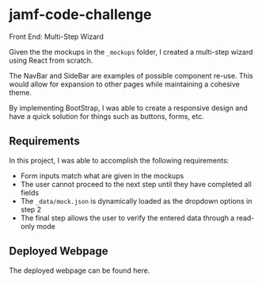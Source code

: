 # jamf-code-challenge
Front End: Multi-Step Wizard

Given the the mockups in the `_mockups` folder, I created a multi-step wizard using React from scratch. 

The NavBar and SideBar are examples of possible component re-use. This would allow for expansion to other pages while maintaining a cohesive theme.

By implementing BootStrap, I was able to create a responsive design and have a quick solution for things such as buttons, forms, etc.

## Requirements
In this project, I was able to accomplish the following requirements:

 - Form inputs match what are given in the mockups
 - The user cannot proceed to the next step until they have completed all fields
 - The `_data/mock.json` is dynamically loaded as the dropdown options in step 2
 - The final step allows the user to verify the entered data through a read-only mode

## Deployed Webpage
The deployed webpage can be found here.

